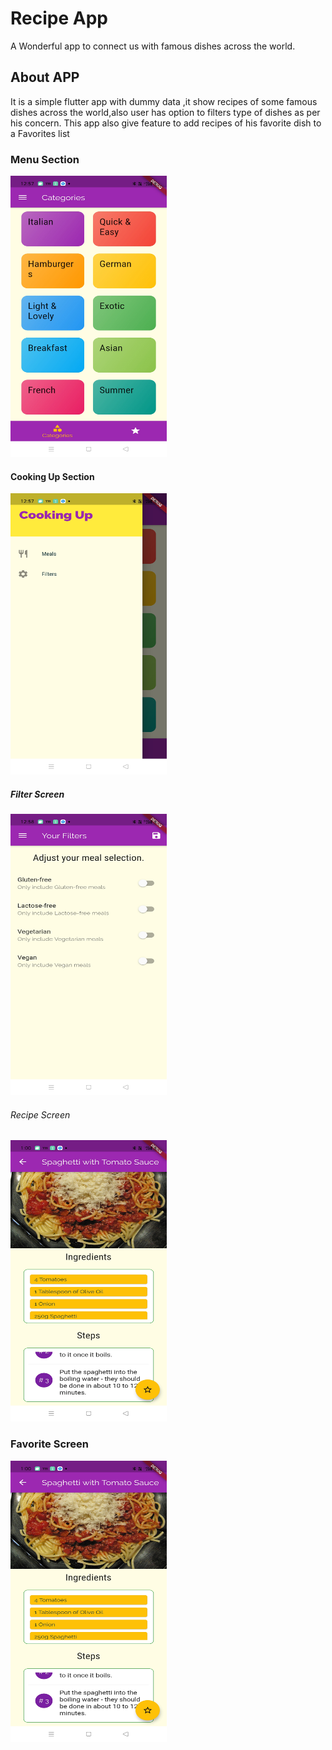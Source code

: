 # Recipe App

A Wonderful app to connect us with famous dishes across the world.

## About APP

It is a simple flutter app with dummy data ,it show recipes of some famous dishes across the world,also user has option to filters type of dishes as per his concern. This app also give feature to add recipes of his favorite dish to a Favorites list

### Menu Section
<img src="images/Screenshot_2021-11-09-12-57-44-67_9347c88eefc4674d7f7e46589cb50073.jpg" height="450" width="250">


#### Cooking Up Section
<img src="images/Screenshot_2021-11-09-12-57-53-90_9347c88eefc4674d7f7e46589cb50073.jpg" height="450" width="250">


##### Filter Screen
<img src="images/Screenshot_2021-11-09-12-58-00-81_9347c88eefc4674d7f7e46589cb50073.jpg" height="450" width="250">


###### Recipe Screen
<img src="images/Screenshot_2021-11-09-13-00-09-73_9347c88eefc4674d7f7e46589cb50073.jpg" height="450" width="250">


### Favorite Screen
<img src="images/Screenshot_2021-11-09-13-00-09-73_9347c88eefc4674d7f7e46589cb50073.jpg" height="450" width="250">
